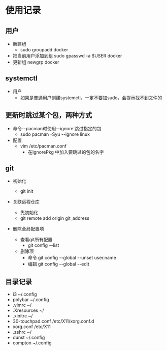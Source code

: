 # 使用记录
## 用户
- 新建组
    - sudo groupadd docker
- 把当前用户添加到组
    sudo gpasswd -a $USER docker
- 更新组
    newgrp docker
## systemctl
- 用户
    - 如果是普通用户创建systemctl，一定不要加sudo，会提示找不到文件的

## 更新时跳过某个包，两种方式
- 命令--pacman时使用--ignore 跳过指定的包
    - sudo pacman -Syu --ignore linux
- 配置
    - vim /etc/pacman.conf
        - 在IgnorePkg 中加入要跳过的包的名字

## git
- 初始化
    - git init
- 关联远程仓库
    - 先初始化
    - git remote add origin git_address

- 删除全局配置项
    - 查看git所有配置
        - git config --list
    - 删除项
        - 命令
            git config --global --unset user.name
        - 编辑
            git config --global --edit

## 目录记录
- i3 ~/.config
- polybar ~/.config
- .vimrc ~/
- .Xresources ~/
- .xinitrc ~/
- 30-touchpad.conf /etc/X11/xorg.conf.d
- xorg.conf /etc/X11
- .zshrc ~/
- dunst ~/.config
- compton ~/.config